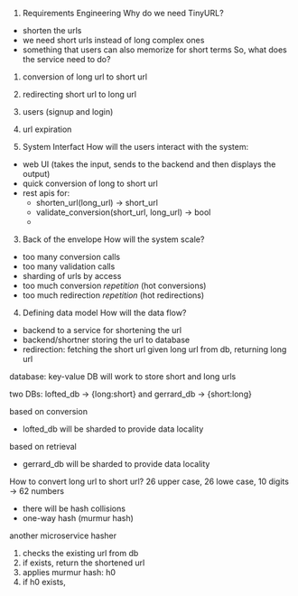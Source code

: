 1. Requirements Engineering
Why do we need TinyURL?
- shorten the urls
- we need short urls instead of long complex ones
- something that users can also memorize for short terms
So, what does the service need to do?
1. conversion of long url to short url
2. redirecting short url to long url
3. users (signup and login)
4. url expiration

2. System Interfact
How will the users interact with the system:
- web UI (takes the input, sends to the backend and then displays the output)
- quick conversion of long to short url
- rest apis for:
    - shorten_url(long_url) -> short_url
    - validate_conversion(short_url, long_url) -> bool
    - 

3. Back of the envelope
How will the system scale?
- too many conversion calls
- too many validation calls
- sharding of urls by access
- too much conversion *repetition* (hot conversions)
- too much redirection *repetition* (hot redirections)

4. Defining data model
How will the data flow?
- backend to a service for shortening the url
- backend/shortner storing the url to database
- redirection: fetching the short url given long url from db, returning long url

database: 
key-value DB will work to store short and long urls

two DBs: lofted_db -> {long:short} and gerrard_db -> {short:long}

based on conversion
- lofted_db will be sharded to provide data locality

based on retrieval
- gerrard_db will be sharded to provide data locality

How to convert long url to short url?
26 upper case, 26 lowe case, 10 digits -> 62 numbers
- there will be hash collisions
- one-way hash (murmur hash)


another microservice
hasher
1. checks the existing url from db
2. if exists, return the shortened url
3. applies murmur hash: h0
4. if h0 exists, 
